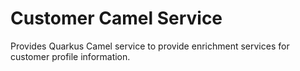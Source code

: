 # Customer Camel Service

Provides Quarkus Camel service to provide enrichment services for customer profile information.

